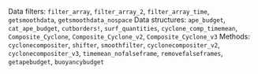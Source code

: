 Data filters:    `filter_array`, `filter_array_2`, `filter_array_time`, `getsmoothdata`, `getsmoothdata_nospace` Data structures:  `ape_budget`, `cat_ape_budget`, `cutborders!`, `surf_quantities`, `cyclone_comp_timemean`, `Composite_Cyclone`, `Composite_Cyclone_v2`, `Composite_Cyclone_v3` Methods:    `cyclonecompositer`, `shifter`, `smoothfilter`, `cyclonecompositer_v2`, `cyclonecompositer_v3`, `timemean_nofalseframe`, `removefalseframes`, `getapebudget`, `buoyancybudget`
